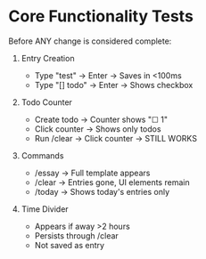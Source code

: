 # Core Functionality Tests

Before ANY change is considered complete:

1. Entry Creation
   - Type "test" → Enter → Saves in <100ms
   - Type "[] todo" → Enter → Shows checkbox

2. Todo Counter
   - Create todo → Counter shows "☐ 1"
   - Click counter → Shows only todos
   - Run /clear → Click counter → STILL WORKS

3. Commands
   - /essay → Full template appears
   - /clear → Entries gone, UI elements remain
   - /today → Shows today's entries only

4. Time Divider
   - Appears if away >2 hours
   - Persists through /clear
   - Not saved as entry
